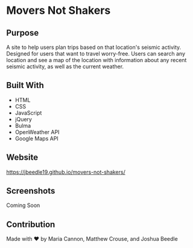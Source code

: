 # Movers Not Shakers

## Purpose
A site to help users plan trips based on that location's seismic activity. Designed for users that want to travel worry-free. Users can search any location and see a map of the location with information about any recent seismic activity, as well as the current weather.

## Built With
* HTML
* CSS
* JavaScript
* jQuery
* Bulma
* OpenWeather API
* Google Maps API

## Website
https://jbeedle19.github.io/movers-not-shakers/

## Screenshots
Coming Soon

## Contribution
Made with ❤️ by Maria Cannon, Matthew Crouse, and Joshua Beedle